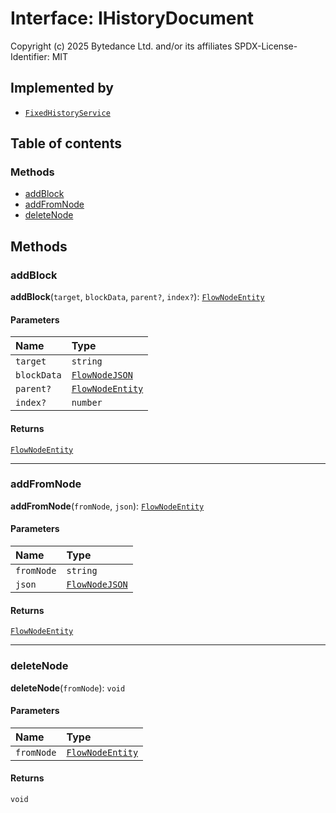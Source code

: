 # Interface: IHistoryDocument

Copyright (c) 2025 Bytedance Ltd. and/or its affiliates
SPDX-License-Identifier: MIT

## Implemented by

* [`FixedHistoryService`](/en/auto-docs/fixed-layout-editor/classes/FixedHistoryService.md)

## Table of contents

### Methods

* [addBlock](/en/auto-docs/fixed-layout-editor/interfaces/IHistoryDocument.md#addblock)
* [addFromNode](/en/auto-docs/fixed-layout-editor/interfaces/IHistoryDocument.md#addfromnode)
* [deleteNode](/en/auto-docs/fixed-layout-editor/interfaces/IHistoryDocument.md#deletenode)

## Methods

### addBlock

**addBlock**(`target`, `blockData`, `parent?`, `index?`): [`FlowNodeEntity`](/en/auto-docs/fixed-layout-editor/classes/FlowNodeEntity-1.md)

#### Parameters

| Name | Type |
| :------ | :------ |
| `target` | `string` | [`FlowNodeEntity`](/en/auto-docs/fixed-layout-editor/classes/FlowNodeEntity-1.md) |
| `blockData` | [`FlowNodeJSON`](/en/auto-docs/fixed-layout-editor/interfaces/FlowNodeJSON.md) |
| `parent?` | [`FlowNodeEntity`](/en/auto-docs/fixed-layout-editor/classes/FlowNodeEntity-1.md) |
| `index?` | `number` |

#### Returns

[`FlowNodeEntity`](/en/auto-docs/fixed-layout-editor/classes/FlowNodeEntity-1.md)

***

### addFromNode

**addFromNode**(`fromNode`, `json`): [`FlowNodeEntity`](/en/auto-docs/fixed-layout-editor/classes/FlowNodeEntity-1.md)

#### Parameters

| Name | Type |
| :------ | :------ |
| `fromNode` | `string` | [`FlowNodeEntity`](/en/auto-docs/fixed-layout-editor/classes/FlowNodeEntity-1.md) |
| `json` | [`FlowNodeJSON`](/en/auto-docs/fixed-layout-editor/interfaces/FlowNodeJSON.md) |

#### Returns

[`FlowNodeEntity`](/en/auto-docs/fixed-layout-editor/classes/FlowNodeEntity-1.md)

***

### deleteNode

**deleteNode**(`fromNode`): `void`

#### Parameters

| Name | Type |
| :------ | :------ |
| `fromNode` | [`FlowNodeEntity`](/en/auto-docs/fixed-layout-editor/classes/FlowNodeEntity-1.md) |

#### Returns

`void`

